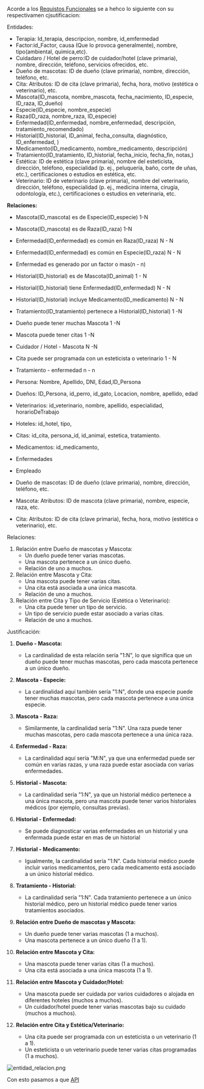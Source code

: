 Acorde a los [Requistos Funcionales](Requistos%20Funcionales.md) se a hehco lo siguiente con su respectivamen cjsutificacion:

Entidades:

* Terapia: Id_terapia, descripcion, nombre, id_emfermedad
* Factor:id_Factor, causa (Que lo provoca generalmente), nombre, tipo(ambiental, quimica,etc).
* Cuidadaro / Hotel de perro:ID de cuidador/hotel (clave primaria), nombre, dirección, teléfono, servicios ofrecidos, etc.
* Dueño de mascotas: ID de dueño (clave primaria), nombre, dirección, teléfono, etc.
* Cita: Atributos: ID de cita (clave primaria), fecha, hora, motivo (estética o veterinario), etc.
* Mascota(ID_mascota, nombre_mascota, fecha_nacimiento, ID_especie, ID_raza, ID_dueño)
* Especie(ID_especie, nombre_especie)
* Raza(ID_raza, nombre_raza, ID_especie)
* Enfermedad(ID_enfermedad, nombre_enfermedad, descripción, tratamiento_recomendado)
* Historial(ID_historial, ID_animal, fecha_consulta, diagnóstico, ID_enfermedad, )
* Medicamento(ID_medicamento, nombre_medicamento, descripción)
* Tratamiento(ID_tratamiento, ID_historial, fecha_inicio, fecha_fin, notas,)
* Estética: ID de estética (clave primaria), nombre del esteticista, dirección, teléfono, especialidad (p. ej., peluquería, baño, corte de uñas, etc.), certificaciones o estudios en estética, etc.
* Veterinario: ID de veterinario (clave primaria), nombre del veterinario, dirección, teléfono, especialidad (p. ej., medicina interna, cirugía, odontología, etc.), certificaciones o estudios en veterinaria, etc.

**Relaciones:**

* Mascota(ID_mascota) es de Especie(ID_especie)  1-N

* Mascota(ID_mascota) es de Raza(ID_raza) 1-N

* Enfermedad(ID_enfermedad) es común en Raza(ID_raza) N - N

* Enfermedad(ID_enfermedad) es común en Especie(ID_raza) N - N

* Enfermedad es generado por un factor o mas(n - n)

* Historial(ID_historial) es de Mascota(ID_animal) 1 - N

* Historial(ID_historial) tiene Enfermedad(ID_enfermedad) N - N

* Historial(ID_historial) incluye Medicamento(ID_medicamento) N - N

* Tratamiento(ID_tratamiento) pertenece a Historial(ID_historial) 1 -N

* Dueño puede tener muchas Mascota 1 -N

* Mascota puede tener citas 1 -N

* Cuidador / Hotel - Mascota N -N

* Cita puede ser programada con un esteticista o veterinario 1 - N

* Tratamiento - enfermedad n - n

* Persona: Nombre, Apellido, DNI, Edad,ID_Persona

* Dueños: ID_Persona, id_perro, id_gato, Locacion, nombre, apellido, edad

* Veterinarios: id_veterinario, nombre, apellido, especialidad, horarioDeTrabajo

* Hoteles: id_hotel, tipo,

* Citas: id_cita, persona_id, id_animal, estetica, tratamiento.

* Medicamentos: id_medicamento,

* Enfermedades

* Empleado

* Dueño de mascotas: ID de dueño (clave primaria), nombre, dirección, teléfono, etc.

* Mascota: Atributos: ID de mascota (clave primaria), nombre, especie, raza, etc.

* Cita: Atributos: ID de cita (clave primaria), fecha, hora, motivo (estética o veterinario), etc.

Relaciones:

1. Relación entre Dueño de mascotas y Mascota:
   * Un dueño puede tener varias mascotas.
   * Una mascota pertenece a un único dueño.
   * Relación de uno a muchos.
1. Relación entre Mascota y Cita:
   * Una mascota puede tener varias citas.
   * Una cita está asociada a una única mascota.
   * Relación de uno a muchos.
1. Relación entre Cita y Tipo de Servicio (Estética o Veterinario):
   * Una cita puede tener un tipo de servicio.
   * Un tipo de servicio puede estar asociado a varias citas.
   * Relación de uno a muchos.

Justificación:

1. **Dueño - Mascota:**
   
   * La cardinalidad de esta relación sería "1:N", lo que significa que un dueño puede tener muchas mascotas, pero cada mascota pertenece a un único dueño.
1. **Mascota - Especie:**
   
   * La cardinalidad aquí también sería "1:N", donde una especie puede tener muchas mascotas, pero cada mascota pertenece a una única especie.
1. **Mascota - Raza:**
   
   * Similarmente, la cardinalidad sería "1:N". Una raza puede tener muchas mascotas, pero cada mascota pertenece a una única raza.
1. **Enfermedad - Raza:**
   
   * La cardinalidad aquí sería "M:N", ya que una enfermedad puede ser común en varias razas, y una raza puede estar asociada con varias enfermedades.
1. **Historial - Mascota:**
   
   * La cardinalidad sería "1:N", ya que un historial médico pertenece a una única mascota, pero una mascota puede tener varios historiales médicos (por ejemplo, consultas previas).
1. **Historial - Enfermedad:**
   
   * Se puede diagnosticar varias enfermedades en un historial y una enfermada puede estar en mas de un historial
1. **Historial - Medicamento:**
   
   * Igualmente, la cardinalidad sería "1:N". Cada historial médico puede incluir varios medicamentos, pero cada medicamento está asociado a un único historial médico.
1. **Tratamiento - Historial:**
   
   * La cardinalidad sería "1:N". Cada tratamiento pertenece a un único historial médico, pero un historial médico puede tener varios tratamientos asociados.
1. **Relación entre Dueño de mascotas y Mascota:**
   
   * Un dueño puede tener varias mascotas (1 a muchos).
   * Una mascota pertenece a un único dueño (1 a 1).
1. **Relación entre Mascota y Cita:**
   
   * Una mascota puede tener varias citas (1 a muchos).
   * Una cita está asociada a una única mascota (1 a 1).
1. **Relación entre Mascota y Cuidador/Hotel:**
   
   * Una mascota puede ser cuidada por varios cuidadores o alojada en diferentes hoteles (muchos a muchos).
   * Un cuidador/hotel puede tener varias mascotas bajo su cuidado (muchos a muchos).
1. **Relación entre Cita y Estética/Veterinario:**
   
   * Una cita puede ser programada con un esteticista o un veterinario (1 a 1).
   * Un esteticista o un veterinario puede tener varias citas programadas (1 a muchos).

![entidad_relacion.png](..\..\entidad_relacion.png)

Con esto pasamos a que [API](API.md)
